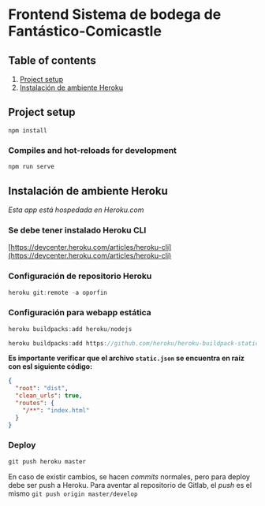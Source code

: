 # Frontend Sistema de bodega de Fantástico-Comicastle

## Table of contents

1.  [Project setup](#project-setup)
1.  [Instalación de ambiente Heroku](#instalación-de-ambiente-heroku)

## Project setup
```
npm install
```

### Compiles and hot-reloads for development
```
npm run serve
```
## Instalación de ambiente Heroku

_Esta app está hospedada en Heroku.com_

### Se debe tener instalado Heroku CLI

[https://devcenter.heroku.com/articles/heroku-cli](https://devcenter.heroku.com/articles/heroku-cli)


### Configuración de repositorio Heroku

```C
heroku git:remote -a oporfin
```

### Configuración para webapp estática

```C
heroku buildpacks:add heroku/nodejs
```

```C
heroku buildpacks:add https://github.com/heroku/heroku-buildpack-static
```

**Es importante verificar que el archivo `static.json` se encuentra en raíz con esl siguiente código:**

```json
{
  "root": "dist",
  "clean_urls": true,
  "routes": {
    "/**": "index.html"
  }
}
```

### Deploy

```C
git push heroku master
```

En caso de existir cambios, se hacen _commits_ normales, pero para deploy debe ser push a Heroku.
Para aventar al repositorio de Gitlab, el _push_ es el mismo ```git push origin master/develop```
